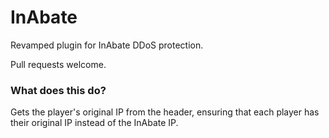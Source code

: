 # InAbate
Revamped plugin for InAbate DDoS protection.

Pull requests welcome.

### What does this do?
Gets the player's original IP from the header, ensuring that each player has their original IP instead of the InAbate IP.
